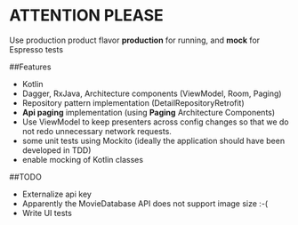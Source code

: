 # ATTENTION PLEASE
Use production product flavor **production** for running, and **mock** for Espresso tests  

##Features
- Kotlin
- Dagger, RxJava, Architecture components (ViewModel, Room, Paging)
- Repository pattern implementation (DetailRepositoryRetrofit)
- **Api paging** implementation (using **Paging** Architecture Components)
- Use ViewModel to keep presenters across config changes so that we do not redo unnecessary network requests.
- some unit tests using Mockito (ideally the application should have been developed in TDD)
- enable mocking of Kotlin classes 

##TODO
- Externalize api key
- Apparently the MovieDatabase API does not support image size :-(
- Write UI tests 